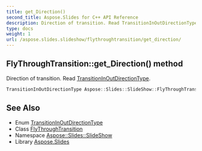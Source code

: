 ```yaml
---
title: get_Direction()
second_title: Aspose.Slides for C++ API Reference
description: Direction of transition. Read TransitionInOutDirectionType.
type: docs
weight: 1
url: /aspose.slides.slideshow/flythroughtransition/get_direction/
---
```

## FlyThroughTransition::get_Direction() method


Direction of transition. Read [TransitionInOutDirectionType](../../transitioninoutdirectiontype/).

```cpp
TransitionInOutDirectionType Aspose::Slides::SlideShow::FlyThroughTransition::get_Direction() override
```

## See Also

* Enum [TransitionInOutDirectionType](../../transitioninoutdirectiontype/)
* Class [FlyThroughTransition](../)
* Namespace [Aspose::Slides::SlideShow](../../)
* Library [Aspose.Slides](../../../)